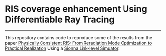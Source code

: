 # RIS coverage enhancement Using Differentiable Ray Tracing 
--------------------------------------------------------------------------------
This repository contains code to reproduce some of the results from the paper [Physically Consistent RIS: From Reradiation Mode Optimization to Practical Realization](<https://arxiv.org/abs/2409.17738>) Using a [Sionna Link-level Simuator](<https://nvlabs.github.io/sionna/>).
